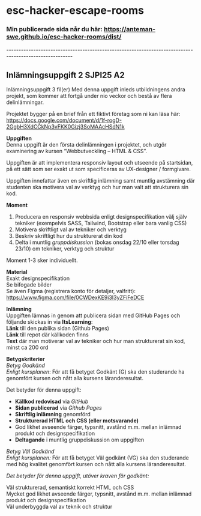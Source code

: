 # esc-hacker-escape-rooms
### Min publicerade sida når du här: <a href="https://anteman-swe.github.io/esc-hacker-rooms/dist/">https://anteman-swe.github.io/esc-hacker-rooms/dist/</a>

**-------------------------------------------------------------------------------------------------------**
## Inlämningsuppgift 2 SJPI25 A2

Inlämningsuppgift 3 fil(er)
Med denna uppgift inleds utbildningens andra projekt, som kommer att fortgå under nio veckor och bestå av flera delinlämningar.

Projektet bygger på en brief från ett fiktivt företag som ni kan läsa här: https://docs.google.com/document/d/1f-rogD-2GgbH3XdCCkNp3vFKK0Gizj3SoMAAcHSdN1k

__Uppgiften__  
Denna uppgift är den första delinlämningen i projektet, och utgör examinering av kursen “Webbutveckling – HTML & CSS”.

Uppgiften är att implementera responsiv layout och utseende på startsidan, på ett sätt som ser exakt ut som specificeras av UX-designer / formgivare.

Uppgiften innefattar även en skriftlig inlämning samt muntlig avstämning där studenten ska motivera val av verktyg och hur man valt att strukturera sin kod.

__Moment__  
1. Producera en responsiv webbsida enligt designspecifikation välj själv tekniker (exempelvis SASS, Tailwind, Bootstrap eller bara vanlig CSS)  
2. Motivera skriftligt val av tekniker och verktyg  
3. Beskriv skriftligt hur du strukturerat din kod  
4. Delta i muntlig _gruppdiskussion_ (bokas onsdag 22/10 eller torsdag 23/10) om tekniker, verktyg och struktur  

Moment 1-3 sker individuellt.

__Material__  
Exakt designspecifikation  
Se bifogade bilder  
Se även Figma (registrera konto för detaljer, valfritt):  
https://www.figma.com/file/0CWDexKE9i3I3yZFiFeDCE  

__Inlämning__  
Uppgiften lämnas in genom att publicera sidan med GitHub Pages och följande skickas in via __ItsLearning__:  
__Länk__ till den publika sidan (Github Pages)  
__Länk__ till repot där källkoden finns  
__Text__ där man motiverar val av tekniker och hur man strukturerat sin kod, minst ca 200 ord  

__Betygskriterier__  
_Betyg Godkänd_  
_Enligt kursplanen_: För att få betyget Godkänt (G) ska den studerande ha genomfört kursen och nått alla kursens läranderesultat.

Det betyder för denna uppgift:

- __Källkod redovisad__ via _GitHub_  
- __Sidan publicerad__ via _Github Pages_  
- __Skriftlig inlämning__ genomförd  
- __Strukturerad HTML och CSS (eller motsvarande)__  
- God likhet avseende färger, typsnitt, avstånd m.m. mellan inlämnad produkt och designspecifikation  
- __Deltagande__ i muntlig gruppdiskussion om uppgiften  

_Betyg Väl Godkänd_  
_Enligt kursplanen:_ För att få betyget Väl godkänt (VG) ska den studerande med hög kvalitet genomfört kursen och nått alla kursens läranderesultat.

_Det betyder för denna uppgift, utöver kraven för godkänt:_

Väl strukturerad, semantiskt korrekt HTML och CSS  
Mycket god likhet avseende färger, typsnitt, avstånd m.m. mellan inlämnad produkt och designspecifikation  
Väl underbyggda val av teknik och struktur  
